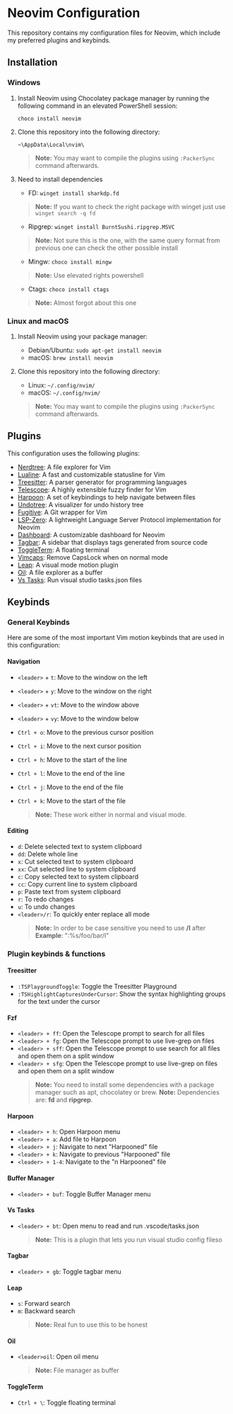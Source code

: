 # Neovim Configuration

This repository contains my configuration files for Neovim, which include my preferred plugins and keybinds.

## Installation

### Windows

1. Install Neovim using Chocolatey package manager by running the following command in an elevated PowerShell session:

    ```
    choco install neovim
    ```

2. Clone this repository into the following directory:

    ```
    ~\AppData\Local\nvim\
    ```
    
    > **Note:** You may want to compile the plugins using `:PackerSync` command afterwards.

3. Need to install dependencies
    
    - FD: `winget install sharkdp.fd`
    > **Note:** If you want to check the right package with winget just use `winget search -q fd`
    
    - Ripgrep: `winget install BurntSushi.ripgrep.MSVC`
    > **Note:** Not sure this is the one, with the same query format from previous one can check the other possible install

    - Mingw: `choco install mingw`
    > **Note:** Use elevated rights powershell

    - Ctags: `choco install ctags`
    > **Note:** Almost forgot about this one

### Linux and macOS

1. Install Neovim using your package manager:

   - Debian/Ubuntu: `sudo apt-get install neovim`
   - macOS: `brew install neovim`

2. Clone this repository into the following directory:

   - Linux: `~/.config/nvim/`
   - macOS: `~/.config/nvim/`
   
   > **Note:** You may want to compile the plugins using `:PackerSync` command afterwards.

## Plugins

This configuration uses the following plugins:

- [Nerdtree](https://github.com/preservim/nerdtree): A file explorer for Vim
- [Lualine](https://github.com/hoob3rt/lualine.nvim): A fast and customizable statusline for Vim
- [Treesitter](https://github.com/nvim-treesitter/nvim-treesitter): A parser generator for programming languages
- [Telescope](https://github.com/nvim-telescope/telescope.nvim): A highly extensible fuzzy finder for Vim
- [Harpoon](https://github.com/ThePrimeagen/harpoon): A set of keybindings to help navigate between files
- [Undotree](https://github.com/mbbill/undotree): A visualizer for undo history tree
- [Fugitive](https://github.com/tpope/vim-fugitive): A Git wrapper for Vim
- [LSP-Zero](https://github.com/creativenull/lsp-zero.nvim): A lightweight Language Server Protocol implementation for Neovim
- [Dashboard](https://github.com/glepnir/dashboard-nvim): A customizable dashboard for Neovim
- [Tagbar](https://github.com/majutsushi/tagbar): A sidebar that displays tags generated from source code
- [ToggleTerm](https://github.com/akinsho/toggleterm): A floating terminal
- [Vimcaps](https://github.com/suxpert/vimcaps): Remove CapsLock when on normal mode
- [Leap](https://github.com/rubberydub/leap.vim): A visual mode motion plugin
- [Oil](https://github.com/getzola/oil.nvim): A file explorer as a buffer
- [Vs Tasks](https://github.com/lfv89/vs-tasks.nvim): Run visual studio tasks.json files


## Keybinds

### General Keybinds

Here are some of the most important Vim motion keybinds that are used in this configuration:

#### Navigation

- `<leader>` + `t`: Move to the window on the left
- `<leader>` + `y`: Move to the window on the right
- `<leader>` + `vt`: Move to the window above
- `<leader>` + `vy`: Move to the window below



- `Ctrl + o`: Move to the previous cursor position
- `Ctrl + i`: Move to the next cursor position
- `Ctrl + h`: Move to the start of the line
- `Ctrl + l`: Move to the end of the line
- `Ctrl + j`: Move to the end of the file
- `Ctrl + k`: Move to the start of the file
    > **Note:** These work either in normal and visual mode.



#### Editing

- `d`: Delete selected text to system clipboard
- `dd`: Delete whole line
- `x`: Cut selected text to system clipboard
- `xx`: Cut selected line to system clipboard
- `c`: Copy selected text to system clipboard
- `cc`: Copy current line to system clipboard
- `p`: Paste text from system clipboard
- `r`: To redo changes
- `u`: To undo changes
- `<leader>/r`: To quickly enter replace all mode
    > **Note:** In order to be case sensitive you need to use **/I** after
    >           **Example**: ":%s/foo/bar/I"

### Plugin keybinds & functions


#### Treesitter

- `:TSPlaygroundToggle`: Toggle the Treesitter Playground
- `:TSHighlightCapturesUnderCursor`: Show the syntax highlighting groups for the text under the cursor

#### Fzf

- `<leader> + ff`: Open the Telescope prompt to search for all files
- `<leader> + fg`: Open the Telescope prompt to use live-grep on files
- `<leader> + sff`: Open the Telescope prompt to use search for all files and open them on a split window
- `<leader> + sfg`: Open the Telescope prompt to use live-grep on files and open them on a split window
   > **Note:** You need to install some dependencies with a package manager such as apt, chocolatey or brew.
   > **Note:** Dependencies are: **fd** and **ripgrep**.

#### Harpoon

- `<leader> + h`: Open Harpoon menu
- `<leader> + a`: Add file to Harpoon
- `<leader> + j`: Navigate to next "Harpooned" file
- `<leader> + k`: Navigate to previous "Harpooned" file
- `<leader> + 1-4`: Navigate to the "n Harpooned" file

#### Buffer Manager

- `<leader> + buf`: Toggle Buffer Manager menu

#### Vs Tasks

- `<leader> + bt`: Open menu to read and run .vscode/tasks.json
  > **Note:** This is a plugin that lets you run visual studio config fileso
  
#### Tagbar

- `<leader> + gb`: Toggle tagbar menu

#### Leap
- `s`: Forward search
- `m`: Backward search
  >**Note:** Real fun to use this to be honest

#### Oil
- `<leader>oil`: Open oil menu
  >**Note:** File manager as buffer

#### ToggleTerm

- `Ctrl + \`: Toggle floating terminal








